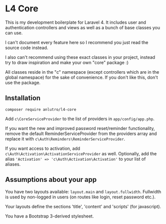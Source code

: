 # L4 Core

This is my development boilerplate for Laravel 4. It includes user and authentication controllers and views as well as a bunch of base classes you can use.

I can't document every feature here so I recommend you just read the source code instead.

I also can't recommend using these exact classes in your project, instead try to draw inspiration and make your own "core" package :)

All classes reside in the "c\" namespace (except controllers which are in the global namespace) for the sake of convenience. If you don't like this, don't use the package.

## Installation

`composer require anlutro/l4-core`

Add `c\CoreServiceProvider` to the list of providers in `app/config/app.php`.

If you want the new and improved password reset/reminder functionality, remove the default ReminderServiceProvider from the providers array and replace it with `c\Auth\Reminders\ReminderServiceProvider`.

If you want access to activation, add `c\Auth\Activation\ActivationServiceProvider` as well. Optionally, add the alias `'Activation' => 'c\Auth\Activation\Activation'` to your list of aliases.

## Assumptions about your app

You have two layouts available: `layout.main` and `layout.fullwidth`. Fullwidth is used by non-logged in users (on routes like login, reset password etc.).

Your layouts define the sections 'title', 'content' and 'scripts' (for javascript).

You have a Bootstrap 3-derived stylesheet.